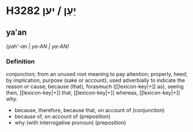 # H3282 יַעַן / יען

## yaʻan

_(yah'-an | ya-AN | ya-AN)_

### Definition

conjunction; from an unused root meaning to pay attention; properly, heed; by implication, purpose (sake or account); used adverbially to indicate the reason or cause; because (that), forasmuch ([[lexicon-key|+]] as), seeing then, [[lexicon-key|+]] that, [[lexicon-key|+]] whereas, [[lexicon-key|+]] why.

- because, therefore, because that, on account of (conjunction)
- because of, on account of (preposition)
- why (with interrogative pronoun) (preposition)
